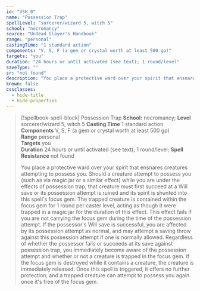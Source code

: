 ```yaml
---
id: "USH_0"
name: "Possession Trap"
spellLevel: "sorcerer/wizard 5, witch 5"
school: "necromancy"
source: "Undead Slayer's Handbook"
range: "personal"
castingTime: "1 standard action"
components: "V, S, F (a gem or crystal worth at least 500 gp)"
targets: "you"
duration: "24 hours or until activated (see text); 1 round/level"
saveType: ""
sr: "not found"
description: "You place a protective ward over your spirit that ensnares creatures attempting to possess you. Should a creature attempt to possess you (such as via magic jar or a similar effect) while you are under the effects of possession trap, that creature must first succeed at a Will save or its possession attempt is ruined and its spirit is shunted into this spell's focus gem. The trapped creature is contained within the focus gem for 1 round per caster level, acting as though it were trapped in a magic jar for the duration of this effect. This effect fails if you are not carrying the focus gem during the time of the possession attempt.  If the possessor's Will save is successful, you are affected by its possession attempt as normal, and may attempt a saving throw against this possession attempt if one is normally allowed. Regardless of whether the possessor fails or succeeds at its save against possession trap, you immediately become aware of the possession attempt and whether or not a creature is trapped in the focus gem. If the focus gem is destroyed while it contains a creature, the creature is immediately released.  Once this spell is triggered, it offers no further protection, and a trapped creature can attempt to possess you again once it's free of the focus gem."
known: false
cssclasses:
  - hide-title
  - hide-properties
---
```


> [!spellbook-spell-block] Possession Trap
> **School:** necromancy; **Level** sorcerer/wizard 5, witch 5
> **Casting Time** 1 standard action  
> **Components** V, S, F (a gem or crystal worth at least 500 gp)  
> **Range** personal  
> **Targets** you  
> **Duration** 24 hours or until activated (see text); 1 round/level; **Spell Resistance** not found
> 
> You place a protective ward over your spirit that ensnares creatures attempting to possess you. Should a creature attempt to possess you (such as via magic jar or a similar effect) while you are under the effects of possession trap, that creature must first succeed at a Will save or its possession attempt is ruined and its spirit is shunted into this spell's focus gem. The trapped creature is contained within the focus gem for 1 round per caster level, acting as though it were trapped in a magic jar for the duration of this effect. This effect fails if you are not carrying the focus gem during the time of the possession attempt.  If the possessor's Will save is successful, you are affected by its possession attempt as normal, and may attempt a saving throw against this possession attempt if one is normally allowed. Regardless of whether the possessor fails or succeeds at its save against possession trap, you immediately become aware of the possession attempt and whether or not a creature is trapped in the focus gem. If the focus gem is destroyed while it contains a creature, the creature is immediately released.  Once this spell is triggered, it offers no further protection, and a trapped creature can attempt to possess you again once it's free of the focus gem.